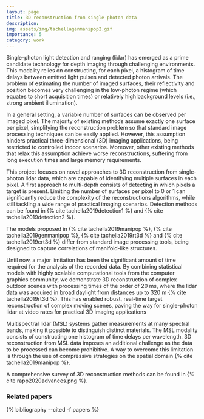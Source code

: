 ```yaml
---
layout: page
title: 3D reconstruction from single-photon data
description: 
img: assets/img/tachellagenmanipop2.gif
importance: 5
category: work
---
```



Single-photon light detection and ranging (lidar) has emerged as a prime candidate technology for depth imaging through challenging environments. This modality relies on constructing, for each pixel, a histogram of time delays between emitted light pulses and detected photon arrivals. The problem of estimating the number of imaged surfaces, their reflectivity and position becomes very challenging in the low-photon regime (which equates to short acquisition times) or relatively high background levels (i.e., strong ambient illumination). 

In a general setting, a variable number of surfaces can be observed per imaged pixel. The majority of existing methods assume exactly one surface per pixel, simplifying the reconstruction problem so that standard image processing techniques can be easily applied. However, this assumption hinders practical three-dimensional (3D) imaging applications, being restricted to controlled indoor scenarios. Moreover, other existing methods that relax this assumption achieve worse reconstructions, suffering from long execution times and large memory requirements. 

This project focuses on novel approaches to 3D  reconstruction from single-photon lidar data, which are capable of identifying multiple surfaces in each pixel. A first approach to multi-depth consists of detecting in which pixels a target is present. Limiting the number of surfaces per pixel to 0 or 1 can significantly reduce the complexity of the reconstructions algorithms, while still tackling a wide range of practical imaging scenarios. Detection methods can be found in {% cite tachella2019detection1 %} and {% cite tachella2019detection2 %}.


The models proposed in {% cite tachella2019manipop %}, {% cite tachella2019genmanipop %},  {% cite tachella2019rt3d %} and {% cite tachella2019crt3d %} differ from standard image processing tools, being designed to capture correlations of manifold-like structures. 

Until now, a major limitation has been the significant amount of time required for the analysis of the recorded data. By combining statistical models with highly scalable computational tools from the computer graphics community, we demonstrate 3D reconstruction of complex outdoor scenes with processing times of the order of 20 ms, where the lidar data was acquired in broad daylight from distances up to 320 m {% cite tachella2019rt3d %}. This has enabled robust, real-time target reconstruction of complex moving scenes, paving the way for single-photon lidar at video rates for practical 3D imaging applications

Multispectral lidar (MSL) systems gather measurements at many spectral bands, making it possible to distinguish distinct materials. The MSL modality consists of constructing one histogram of time delays per wavelength. 3D reconstruction from MSL data imposes an additional challenge as the data to be processed can become prohibitive. A way to overcome this limitation is through the use of compressive strategies on the spatial domain {% cite tachella2019manipop %}. 

A comprehensive survey of 3D reconstruction methods can be found in {% cite rapp2020advances.png %}.

### Related papers
<div class="publications">
{% bibliography --cited -f papers %}
</div>